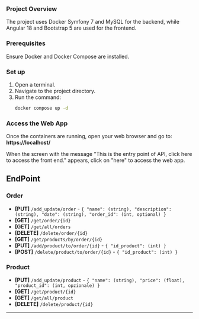 ### Project Overview
The project uses Docker Symfony 7 and MySQL for the backend, while Angular 18 and Bootstrap 5 are used for the frontend.

### Prerequisites
Ensure Docker and Docker Compose are installed.

### Set up

1. Open a terminal.
2. Navigate to the project directory.
3. Run the command:
   ```bash
   docker compose up -d


### Access the Web App
Once the containers are running, open your web browser and go to:
**https://localhost/**

When the screen with the message "This is the entry point of API, click here to access the front end." appears, click on "here" to access the web app.

## EndPoint
### Order

- **[PUT]** `/add_update/order` - `{ "name": (string), "description": (string), "date": (string), "order_id": (int, optional) }`
- **[GET]** `/get/order/{id}`
- **[GET]** `/get/all/orders` 
- **[DELETE]** `/delete/order/{id}` 
- **[GET]** `/get/products/by/order/{id}` 
- **[PUT]** `/add/product/to/order/{id}` - `{ "id_product": (int) }`
- **[POST]** `/delete/product/to/order/{id}` - `{ "id_product": (int) }`

### Product

- **[PUT]** `/add_update/product` - `{ "name": (string), "price": (float), "product_id": (int, opzionale) }`
- **[GET]** `/get/product/{id}`
- **[GET]** `/get/all/product` 
- **[DELETE]** `/delete/product/{id}`
---
